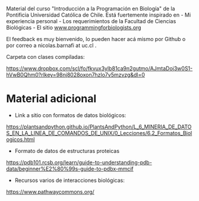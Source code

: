 Material del curso "Introducción a la Programación en Biología" de la Pontificia Universidad Católica de Chile. Está fuertemente inspirado en
    - Mi experiencia personal
    - Los requerimientos de la Facultad de Ciencias Biológicas
    - El sitio www.programmingforbiologists.org

El feedback es muy bienvenido, lo pueden hacer acá mismo por Github o por correo a nicolas.barnafi at uc.cl . 

Carpeta con clases compiladas: 

https://www.dropbox.com/scl/fo/fkvux3ylb81ca9n2gutmo/AJmtaDoj3w0S1-hVwB0Qhm0?rlkey=98nj8028oxon7hzlo7v5mzvzg&dl=0


# Material adicional

- Link a sitio con formatos de datos biológicos: 

https://plantsandpython.github.io/PlantsAndPython/L_6_MINERIA_DE_DATOS_EN_LA_LINEA_DE_COMANDOS_DE_UNIX/0_Lecciones/6.2_Formatos_Biologicos.html

- Formato de datos de estructuras proteicas

https://pdb101.rcsb.org/learn/guide-to-understanding-pdb-data/beginner%E2%80%99s-guide-to-pdbx-mmcif

- Recursos varios de interacciones biológicas: 

https://www.pathwaycommons.org/

